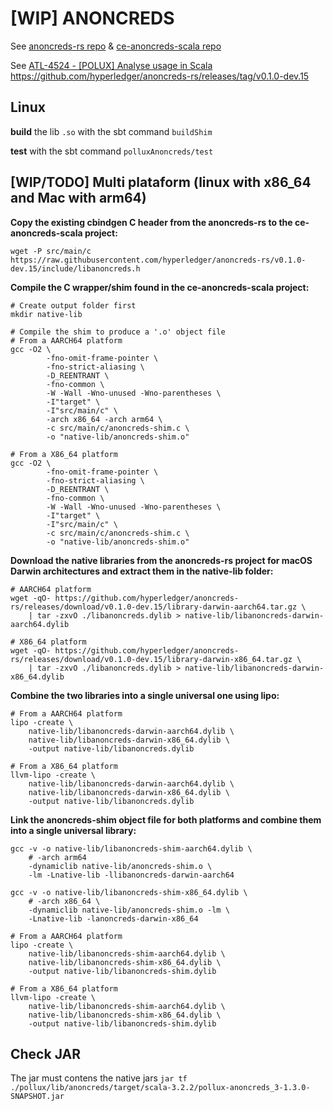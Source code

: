 # [WIP] ANONCREDS

See [anoncreds-rs repo](https://github.com/hyperledger/anoncreds-rs) & [ce-anoncreds-scala repo](https://github.com/input-output-hk/ce-anoncreds-scala)

See [ATL-4524 - [POLUX] Analyse usage in Scala](https://input-output.atlassian.net/browse/ATL-4524?focusedCommentId=173837)
https://github.com/hyperledger/anoncreds-rs/releases/tag/v0.1.0-dev.15

## Linux

**build** the lib `.so` with the sbt command `buildShim`

**test** with the sbt command `polluxAnoncreds/test`

## [WIP/TODO] Multi plataform (linux with x86_64 and Mac with arm64)

**Copy the existing cbindgen C header from the anoncreds-rs to the ce-anoncreds-scala project:**
```shell
wget -P src/main/c https://raw.githubusercontent.com/hyperledger/anoncreds-rs/v0.1.0-dev.15/include/libanoncreds.h
```


**Compile the C wrapper/shim found in the ce-anoncreds-scala project:**
```shell
# Create output folder first
mkdir native-lib

# Compile the shim to produce a '.o' object file
# From a AARCH64 platform
gcc -O2 \
        -fno-omit-frame-pointer \
        -fno-strict-aliasing \
        -D_REENTRANT \
        -fno-common \
        -W -Wall -Wno-unused -Wno-parentheses \
        -I"target" \
        -I"src/main/c" \
        -arch x86_64 -arch arm64 \
        -c src/main/c/anoncreds-shim.c \
        -o "native-lib/anoncreds-shim.o"

# From a X86_64 platform
gcc -O2 \
        -fno-omit-frame-pointer \
        -fno-strict-aliasing \
        -D_REENTRANT \
        -fno-common \
        -W -Wall -Wno-unused -Wno-parentheses \
        -I"target" \
        -I"src/main/c" \
        -c src/main/c/anoncreds-shim.c \
        -o "native-lib/anoncreds-shim.o"
```

**Download the native libraries from the anoncreds-rs project for macOS Darwin architectures and extract them in the native-lib folder:**
```shell
# AARCH64 platform
wget -qO- https://github.com/hyperledger/anoncreds-rs/releases/download/v0.1.0-dev.15/library-darwin-aarch64.tar.gz \
    | tar -zxvO ./libanoncreds.dylib > native-lib/libanoncreds-darwin-aarch64.dylib

# X86_64 platform
wget -qO- https://github.com/hyperledger/anoncreds-rs/releases/download/v0.1.0-dev.15/library-darwin-x86_64.tar.gz \
    | tar -zxvO ./libanoncreds.dylib > native-lib/libanoncreds-darwin-x86_64.dylib
```

**Combine the two libraries into a single universal one using lipo:**
```shell
# From a AARCH64 platform
lipo -create \
    native-lib/libanoncreds-darwin-aarch64.dylib \
    native-lib/libanoncreds-darwin-x86_64.dylib \
    -output native-lib/libanoncreds.dylib

# From a X86_64 platform
llvm-lipo -create \
    native-lib/libanoncreds-darwin-aarch64.dylib \
    native-lib/libanoncreds-darwin-x86_64.dylib \
    -output native-lib/libanoncreds.dylib
```

**Link the anoncreds-shim object file for both platforms and combine them into a single universal library:**
```shell
gcc -v -o native-lib/libanoncreds-shim-aarch64.dylib \
    # -arch arm64 
    -dynamiclib native-lib/anoncreds-shim.o \
    -lm -Lnative-lib -llibanoncreds-darwin-aarch64
    
gcc -v -o native-lib/libanoncreds-shim-x86_64.dylib \
    # -arch x86_64 \
    -dynamiclib native-lib/anoncreds-shim.o -lm \
    -Lnative-lib -lanoncreds-darwin-x86_64

# From a AARCH64 platform
lipo -create \
    native-lib/libanoncreds-shim-aarch64.dylib \
    native-lib/libanoncreds-shim-x86_64.dylib \
    -output native-lib/libanoncreds-shim.dylib

# From a X86_64 platform
llvm-lipo -create \
    native-lib/libanoncreds-shim-aarch64.dylib \
    native-lib/libanoncreds-shim-x86_64.dylib \
    -output native-lib/libanoncreds-shim.dylib
```
## Check JAR

The jar must contens the native jars
`jar tf ./pollux/lib/anoncreds/target/scala-3.2.2/pollux-anoncreds_3-1.3.0-SNAPSHOT.jar`